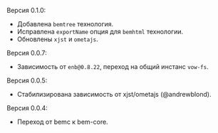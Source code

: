 Версия 0.1.0:
 * Добавлена `bemtree` технология.
 * Исправлена `exportName` опция для `bemhtml` технологии.
 * Обновлены `xjst` и `ometajs`.

Версия 0.0.7:
 * Зависимость от `enb@0.8.22`, переход на общий инстанс `vow-fs`.

Версия 0.0.5:
 * Стабилизирована зависимость от xjst/ometajs (@andrewblond).

Версия 0.0.4:
 * Переход от bemc к bem-core.
